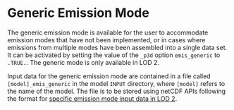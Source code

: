 # Generic Emission Mode

The generic emission mode is available for the user to accommodate emission modes that have not been implemented, or in cases where emissions from multiple modes have been assembled into a single data set. It can be activated by setting the value of the `_p3d` option `emis_generic` to `.TRUE.`.  The generic mode is only available in LOD 2.

Input data for the generic emission mode are contained in a file called `[model]_emis_generic` in the model `INPUT` directory, where `[model]` refers to the name of the model. The file is to be stored using netCDF APIs following the format for [specific emission mode input data in LOD 2](./EMISSIONS_LOD2_spec.md).